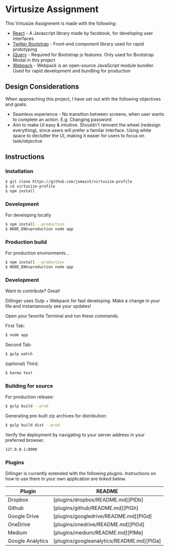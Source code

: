 # Virtusize Assignment

This Virtusize Assignment is made with the following:

* [React] - A Javascript library made by facebook, for developing user interfaces
* [Twitter Bootstrap] - Front-end component library used for rapid prototyping
* [jQuery] - Required for Bootstrap js features. Only used for Bootstrap Modal in this project
* [Webpack] - Webpack is an open-source JavaScript module bundler. Used for rapid development and bundling for production

## Design Considerations
When approaching this project, I have set out with the following objectives and goals:
- Seamless experience - No transition between screens, when user wants to complete an action. E.g. Changing password
- Aim to make UI easy & intuitive. Shouldn't reinvent the wheel (redesign everything), since users will prefer a familar interface. Using white space to declutter the UI, making it easier for users to focus on task/objective

## Instructions
### Installation
```sh
$ git clone https://github.com/jomaint/virtusize-profile
$ cd virtusize-profile
$ npm install
```
### Development

For developing locally

```sh
$ npm install --production
$ NODE_ENV=production node app
```

### Production build

For production environments...

```sh
$ npm install --production
$ NODE_ENV=production node app
```


### Development

Want to contribute? Great!

Dillinger uses Gulp + Webpack for fast developing.
Make a change in your file and instantanously see your updates!

Open your favorite Terminal and run these commands.

First Tab:
```sh
$ node app
```

Second Tab:
```sh
$ gulp watch
```

(optional) Third:
```sh
$ karma test
```
### Building for source
For production release:
```sh
$ gulp build --prod
```
Generating pre-built zip archives for distribution:
```sh
$ gulp build dist --prod
```

Verify the deployment by navigating to your server address in your preferred browser.

```sh
127.0.0.1:8000
```


### Plugins

Dillinger is currently extended with the following plugins. Instructions on how to use them in your own application are linked below.

| Plugin | README |
| ------ | ------ |
| Dropbox | [plugins/dropbox/README.md][PlDb] |
| Github | [plugins/github/README.md][PlGh] |
| Google Drive | [plugins/googledrive/README.md][PlGd] |
| OneDrive | [plugins/onedrive/README.md][PlOd] |
| Medium | [plugins/medium/README.md][PlMe] |
| Google Analytics | [plugins/googleanalytics/README.md][PlGa] |


[//]: # (These are reference links used in the body of this note and get stripped out when the markdown processor does its job. There is no need to format nicely because it shouldn't be seen. Thanks SO - http://stackoverflow.com/questions/4823468/store-comments-in-markdown-syntax)

   [webpack]: <https://webpack.js.org/>
   [node.js]: <http://nodejs.org>
   [Twitter Bootstrap]: <http://twitter.github.com/bootstrap/>
   [jQuery]: <http://jquery.com>
   [express]: <http://expressjs.com>
   [React]: <https://reactjs.org/>
